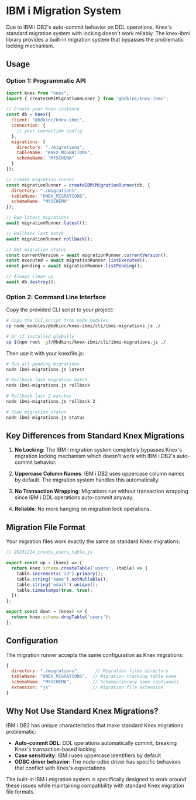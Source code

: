 # IBM i Migration System

Due to IBM i DB2's auto-commit behavior on DDL operations, Knex's standard migration system with locking doesn't work reliably. The knex-ibmi library provides a built-in migration system that bypasses the problematic locking mechanism.

## Usage

### Option 1: Programmatic API

```javascript
import knex from "knex";
import { createIBMiMigrationRunner } from "@bdkinc/knex-ibmi";

// Create your knex instance
const db = knex({
  client: "@bdkinc/knex-ibmi",
  connection: {
    // your connection config
  },
  migrations: {
    directory: "./migrations",
    tableName: "KNEX_MIGRATIONS",
    schemaName: "MYSCHEMA"
  }
});

// Create migration runner
const migrationRunner = createIBMiMigrationRunner(db, {
  directory: "./migrations",
  tableName: "KNEX_MIGRATIONS",
  schemaName: "MYSCHEMA"
});

// Run latest migrations
await migrationRunner.latest();

// Rollback last batch
await migrationRunner.rollback();

// Get migration status
const currentVersion = await migrationRunner.currentVersion();
const executed = await migrationRunner.listExecuted();
const pending = await migrationRunner.listPending();

// Always clean up
await db.destroy();
```

### Option 2: Command Line Interface

Copy the provided CLI script to your project:

```bash
# Copy the CLI script from node_modules
cp node_modules/@bdkinc/knex-ibmi/cli/ibmi-migrations.js ./

# Or if installed globally
cp $(npm root -g)/@bdkinc/knex-ibmi/cli/ibmi-migrations.js ./
```

Then use it with your knexfile.js:

```bash
# Run all pending migrations
node ibmi-migrations.js latest

# Rollback last migration batch
node ibmi-migrations.js rollback

# Rollback last 2 batches
node ibmi-migrations.js rollback 2

# Show migration status
node ibmi-migrations.js status
```

## Key Differences from Standard Knex Migrations

1. **No Locking**: The IBM i migration system completely bypasses Knex's migration locking mechanism which doesn't work with IBM i DB2's auto-commit behavior.

2. **Uppercase Column Names**: IBM i DB2 uses uppercase column names by default. The migration system handles this automatically.

3. **No Transaction Wrapping**: Migrations run without transaction wrapping since IBM i DDL operations auto-commit anyway.

4. **Reliable**: No more hanging on migration lock operations.

## Migration File Format

Your migration files work exactly the same as standard Knex migrations:

```javascript
// 20231214_create_users_table.js

export const up = (knex) => {
  return knex.schema.createTable('users', (table) => {
    table.increments('id').primary();
    table.string('name').notNullable();
    table.string('email').unique();
    table.timestamps(true, true);
  });
};

export const down = (knex) => {
  return knex.schema.dropTable('users');
};
```

## Configuration

The migration runner accepts the same configuration as Knex migrations:

```javascript
{
  directory: "./migrations",      // Migration files directory
  tableName: "KNEX_MIGRATIONS",  // Migration tracking table name
  schemaName: "MYSCHEMA",        // Schema/library name (optional)
  extension: "js"                // Migration file extension
}
```

## Why Not Use Standard Knex Migrations?

IBM i DB2 has unique characteristics that make standard Knex migrations problematic:

- **Auto-commit DDL**: DDL operations automatically commit, breaking Knex's transaction-based locking
- **Case sensitivity**: IBM i uses uppercase identifiers by default
- **ODBC driver behavior**: The node-odbc driver has specific behaviors that conflict with Knex's expectations

The built-in IBM i migration system is specifically designed to work around these issues while maintaining compatibility with standard Knex migration file formats.